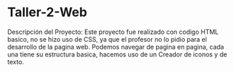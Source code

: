 # Taller-2-Web
Descripción del Proyecto: Este proyecto fue realizado con codigo HTML basico, no se hizo uso de CSS, ya que el profesor no lo pidio para el desarrollo de la pagina web. Podemos navegar de pagina en pagina, cada una tiene su estructura basica, hacemos uso de un Creador de iconos y de texto.